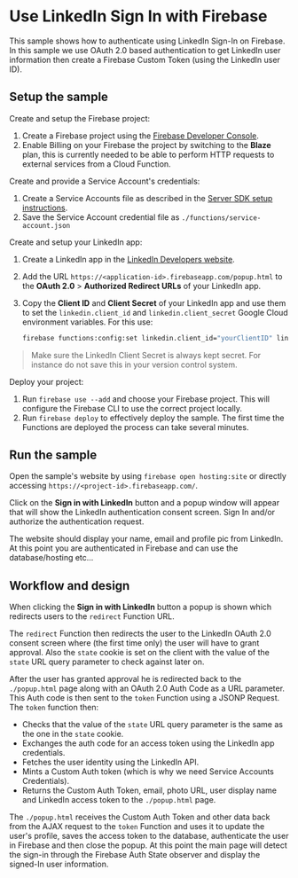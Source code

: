 # Use LinkedIn Sign In with Firebase

This sample shows how to authenticate using LinkedIn Sign-In on Firebase. In this sample we use OAuth 2.0 based authentication to get LinkedIn user information then create a Firebase Custom Token (using the LinkedIn user ID).

## Setup the sample

Create and setup the Firebase project:

1.  Create a Firebase project using the [Firebase Developer Console](https://console.firebase.google.com).
1.  Enable Billing on your Firebase the project by switching to the **Blaze** plan, this is currently needed to be able to perform HTTP requests to external services from a Cloud Function.

Create and provide a Service Account's credentials:

1.  Create a Service Accounts file as described in the [Server SDK setup instructions](https://firebase.google.com/docs/server/setup#add_firebase_to_your_app).
1.  Save the Service Account credential file as `./functions/service-account.json`

Create and setup your LinkedIn app:

1.  Create a LinkedIn app in the [LinkedIn Developers website](https://www.linkedin.com/developer/apps/).
1.  Add the URL `https://<application-id>.firebaseapp.com/popup.html` to the
    **OAuth 2.0** > **Authorized Redirect URLs** of your LinkedIn app.
1.  Copy the **Client ID** and **Client Secret** of your LinkedIn app and use them to set the `linkedin.client_id` and `linkedin.client_secret` Google Cloud environment variables. For this use:

    ```bash
    firebase functions:config:set linkedin.client_id="yourClientID" linkedin.client_secret="yourClientSecret"
    ```

> Make sure the LinkedIn Client Secret is always kept secret. For instance do not save this in your version control system.

Deploy your project:

1.  Run `firebase use --add` and choose your Firebase project. This will configure the Firebase CLI to use the correct project locally.
1.  Run `firebase deploy` to effectively deploy the sample. The first time the Functions are deployed the process can take several minutes.

## Run the sample

Open the sample's website by using `firebase open hosting:site` or directly accessing `https://<project-id>.firebaseapp.com/`.

Click on the **Sign in with LinkedIn** button and a popup window will appear that will show the LinkedIn authentication consent screen. Sign In and/or authorize the authentication request.

The website should display your name, email and profile pic from LinkedIn. At this point you are authenticated in Firebase and can use the database/hosting etc...

## Workflow and design

When clicking the **Sign in with LinkedIn** button a popup is shown which redirects users to the `redirect` Function URL.

The `redirect` Function then redirects the user to the LinkedIn OAuth 2.0 consent screen where (the first time only) the user will have to grant approval. Also the `state` cookie is set on the client with the value of the `state` URL query parameter to check against later on.

After the user has granted approval he is redirected back to the `./popup.html` page along with an OAuth 2.0 Auth Code as a URL parameter. This Auth code is then sent to the `token` Function using a JSONP Request. The `token` function then:

- Checks that the value of the `state` URL query parameter is the same as the one in the `state` cookie.
- Exchanges the auth code for an access token using the LinkedIn app credentials.
- Fetches the user identity using the LinkedIn API.
- Mints a Custom Auth token (which is why we need Service Accounts Credentials).
- Returns the Custom Auth Token, email, photo URL, user display name and LinkedIn access token to the `./popup.html` page.

The `./popup.html` receives the Custom Auth Token and other data back from the AJAX request to the `token` Function and uses it to update the user's profile, saves the access token to the database, authenticate the user in Firebase and then close the popup.
At this point the main page will detect the sign-in through the Firebase Auth State observer and display the signed-In user information.
